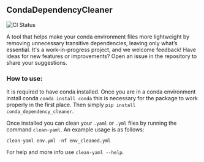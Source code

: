 ## CondaDependencyCleaner
![CI Status](https://github.com/oliverweissl/CondaDependencyCleaner/actions/workflows/main.yml/badge.svg)

A tool that helps make your conda environment files more lightweight by removing unnecessary transitive dependencies, leaving only what’s essential. 
It's a work-in-progress project, and we welcome feedback! 
Have ideas for new features or improvements? Open an issue in the repository to share your suggestions.

### How to use:
It is required to have conda installed. Once you are in a conda environment install conda `conda install conda` this is necessary for the package to work properly in the first place.
Then simply `pip install conda_dependency_cleaner`. 

Once installed you can clean your `.yaml` or `.yml` files by running the command `clean-yaml`. 
An example usage is as follows: 
```
clean-yaml env.yml -nf env_cleaned.yml
```

For help and more info use `clean-yaml --help`.

